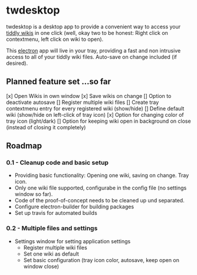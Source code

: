 # twdesktop

twdesktop is a desktop app to provide a convenient way to access your [tiddly wikis](http://www.tiddlywiki.com) in one click (well, okay two to be honest: Right click on contextmenu, left click on wiki to open).

This [electron](https://www.electron.atom.io) app will live in your tray, providing a fast and non intrusive access to all of your tiddly wiki files. Auto-save on change included (if desired).

## Planned feature set ...so far

[x] Open Wikis in own window
[x] Save wikis on change
[] Option to deactivate autosave
[] Register multiple wiki files
[] Create tray contextmenu entry for every registered wiki (show/hide)
[] Define default wiki (show/hide on left-click of tray icon)
[x] Option for changing color of tray icon (light/dark)
[] Option for keeping wiki open in background on close (instead of closing it completely)

## Roadmap

### 0.1 - Cleanup code and basic setup

* Providing basic functionality: Opening one wiki, saving on change. Tray icon.  
* Only one wiki file supported, configurabe in the config file (no settings window so far).
* Code of the proof-of-concept needs to be cleaned up und separated.
* Configure electron-builder for building packages
* Set up travis for automated builds

### 0.2 - Multiple files and settings

* Settings window for setting application settings
    * Register multiple wiki files
    * Set one wiki as default
    * Set basic configuration (tray icon color, autosave, keep open on window close)